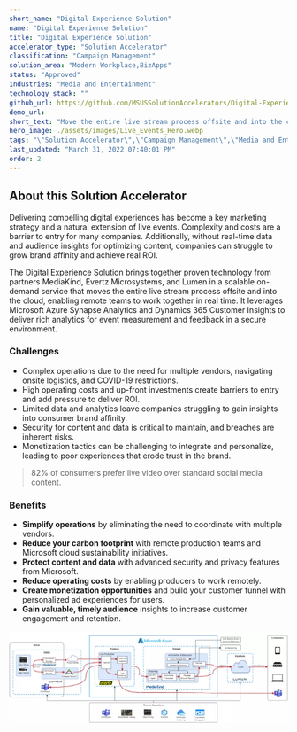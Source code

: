 ```yaml
---
short_name: "Digital Experience Solution"
name: "Digital Experience Solution"
title: "Digital Experience Solution"
accelerator_type: "Solution Accelerator"
classification: "Campaign Management"
solution_area: "Modern Workplace,BizApps"
status: "Approved"
industries: "Media and Entertainment"
technology_stack: ""
github_url: https://github.com/MSUSSolutionAccelerators/Digital-Experience-Solution
demo_url: 
short_text: "Move the entire live stream process offsite and into the cloud"
hero_image: ./assets/images/Live_Events_Hero.webp
tags: "\"Solution Accelerator\",\"Campaign Management\",\"Media and Entertainment\""
last_updated: "March 31, 2022 07:40:01 PM"
order: 2
---
```

## About this Solution Accelerator

Delivering compelling digital experiences has become a key marketing strategy and a natural extension of live events. Complexity and costs are a barrier to entry for many companies. Additionally, without real-time data and audience insights for optimizing content, companies can struggle to grow brand affinity and achieve real ROI. ​

The Digital Experience Solution brings together proven technology from partners MediaKind, Evertz Microsystems, and Lumen in a scalable on-demand service that moves the entire live stream process offsite and into the cloud, enabling remote teams to work together in real time. It leverages Microsoft Azure Synapse Analytics and Dynamics 365 Customer Insights to deliver rich analytics for event measurement and feedback in a secure environment. ​

### Challenges

* Complex operations due to the need for multiple vendors, navigating onsite logistics, and COVID-19 restrictions.​
* High operating costs and up-front investments create barriers to entry and add pressure to deliver ROI.​
* Limited data and analytics leave companies struggling to gain insights into consumer brand affinity.​
* Security for content and data is critical to maintain, and breaches are inherent risks.​
* Monetization tactics can be challenging to integrate and personalize, leading to poor experiences that erode trust in the brand. ​

> 82% of consumers prefer live video over standard social media content.

### Benefits

* **Simplify operations** by eliminating the need to coordinate with multiple vendors.​
* **Reduce your carbon footprint** with remote production teams and Microsoft cloud sustainability initiatives.​
* **Protect content and data** with advanced security and privacy features from Microsoft.​
* **Reduce operating costs** by enabling producers to work remotely.
* **Create monetization opportunities** and build your customer funnel with personalized ad experiences for users.
* **Gain valuable, timely audience** insights to increase customer engagement and retention.​

![Digital Experience Solution Accelerator Architecture](.././assets/images/Digital%20Experience%20Solution%20Architecture.webp)
